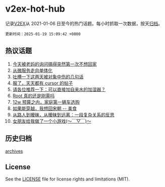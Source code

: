 # v2ex-hot-hub

 记录[V2EX](https://www.v2ex.com/)从 2021-01-06 日至今的热门话题。每小时抓取一次数据，按天[归档](archives)。

`更新时间：2025-01-19 15:09:42 +0800`

## 热议话题

1. [今天被老妈的询问搞得突然第一次不想回家](https://www.v2ex.com/t/1106147)
1. [从微服务走向单体化](https://www.v2ex.com/t/1106152)
1. [吐槽一下这两天被对象中伤的几句话](https://www.v2ex.com/t/1106199)
1. [服了，天天都有 cursor 的帖子](https://www.v2ex.com/t/1106116)
1. [请各位推荐一下：可以直接加自来水的加湿器？](https://www.v2ex.com/t/1106093)
1. [Root 真的还是刚需吗](https://www.v2ex.com/t/1106142)
1. [12w 预算之内，家庭第一辆车选购](https://www.v2ex.com/t/1106085)
1. [如果能穿越，我想回宋朝 -- 美食](https://www.v2ex.com/t/1106097)
1. [从路人到暧昧，从暧昧到远离：一段复杂关系的反思](https://www.v2ex.com/t/1106091)
1. [女朋友给我做了一个小游戏(～￣▽￣)～](https://www.v2ex.com/t/1106128)

## 历史归档

[archives](archives)

## License

See the [LICENSE](LICENSE) file for license rights and limitations (MIT).
